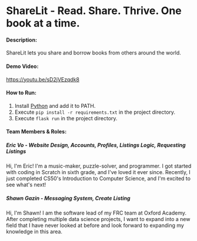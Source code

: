 # ShareLit - Read. Share. Thrive. One book at a time.
#### Description:
ShareLit lets you share and borrow books from others around the world.
#### Demo Video:
https://youtu.be/sD2jVEzqdk8
#### How to Run:
1. Install [Python](https://www.python.org/downloads/) and add it to PATH.
2. Execute `pip install -r requirements.txt` in the project directory.
3. Execute `flask run` in the project directory.
#### Team Members & Roles:
##### Eric Vo - Website Design, Accounts, Profiles, Listings Logic, Requesting Listings
Hi, I'm Eric! I'm a music-maker, puzzle-solver, and programmer. I got started with coding in Scratch in sixth grade, and I've loved it ever since. Recently, I just completed CS50's Introduction to Computer Science, and I'm excited to see what's next!
##### Shawn Gazin - Messaging System, Create Listing
Hi, I'm Shawn! I am the software lead of my FRC team at Oxford Academy. After completing multiple data science projects, I want to expand into a new field that I have never looked at before and look forward to expanding my knowledge in this area.
